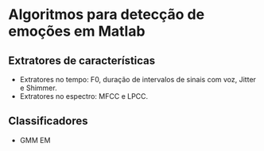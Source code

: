 # Algoritmos para detecção de emoções em Matlab

## Extratores de características
- Extratores no tempo: F0, duração de intervalos de sinais com voz, Jitter e Shimmer.
- Extratores no espectro: MFCC e LPCC.

## Classificadores
- GMM EM
